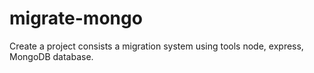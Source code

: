 # migrate-mongo
Create a project consists a migration system using tools node, express, MongoDB database.
